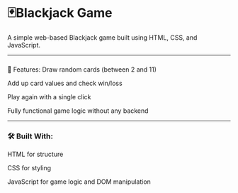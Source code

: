 <h1>🃏Blackjack Game</h1>
A simple web-based Blackjack game built using HTML, CSS, and JavaScript.
<hr>
<h3></h3>🎯 Features:</h3>
Draw random cards (between 2 and 11)

Add up card values and check win/loss

Play again with a single click

Fully functional game logic without any backend

<hr>
<h3>🛠️ Built With:</h3>
HTML for structure

CSS for styling

JavaScript for game logic and DOM manipulation
